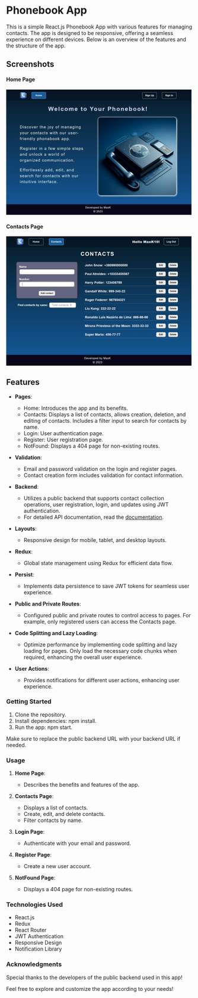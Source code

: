 # Phonebook App

This is a simple React.js Phonebook App with various features for managing
contacts. The app is designed to be responsive, offering a seamless experience
on different devices. Below is an overview of the features and the structure of
the app.

## Screenshots

#### Home Page

<img src="./src/assets/images/Screenshot_1.jpg" alt="Home Page" width="500">

#### Contacts Page

<img src="./src/assets/images/Screenshot_2.jpg" alt="Contacts Page" width="500">

## Features

- **Pages**:

  - Home: Introduces the app and its benefits.
  - Contacts: Displays a list of contacts, allows creation, deletion, and
    editing of contacts. Includes a filter input to search for contacts by name.
  - Login: User authentication page.
  - Register: User registration page.
  - NotFound: Displays a 404 page for non-existing routes.

- **Validation**:

  - Email and password validation on the login and register pages.
  - Contact creation form includes validation for contact information.

- **Backend**:

  - Utilizes a public backend that supports contact collection operations, user
    registration, login, and updates using JWT authentication.
  - For detailed API documentation, read the
    [documentation](https://connections-api.herokuapp.com/docs/).

- **Layouts**:

  - Responsive design for mobile, tablet, and desktop layouts.

- **Redux**:

  - Global state management using Redux for efficient data flow.

- **Persist**:

  - Implements data persistence to save JWT tokens for seamless user experience.

- **Public and Private Routes**:

  - Configured public and private routes to control access to pages. For
    example, only registered users can access the Contacts page.

- **Code Splitting and Lazy Loading**:

  - Optimize performance by implementing code splitting and lazy loading for
    pages. Only load the necessary code chunks when required, enhancing the
    overall user experience.

- **User Actions**:

  - Provides notifications for different user actions, enhancing user
    experience.

### Getting Started

1. Clone the repository.
2. Install dependencies: npm install.
3. Run the app: npm start.

Make sure to replace the public backend URL with your backend URL if needed.

### Usage

1. **Home Page**:

   - Describes the benefits and features of the app.

2. **Contacts Page**:

   - Displays a list of contacts.
   - Create, edit, and delete contacts.
   - Filter contacts by name.

3. **Login Page**:

   - Authenticate with your email and password.

4. **Register Page**:

   - Create a new user account.

5. **NotFound Page**:

   - Displays a 404 page for non-existing routes.

### Technologies Used

- React.js
- Redux
- React Router
- JWT Authentication
- Responsive Design
- Notification Library

### Acknowledgments

Special thanks to the developers of the public backend used in this app!

Feel free to explore and customize the app according to your needs!
